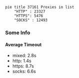 
```mermaid
pie title 37161 Proxies in list
    "HTTP" : 23327
    "HTTPS": 5476
    "SOCKS" : 12493
```

### Some Info
#### Average Timeout

- mixed: 2.8s
- http: 1.4s
- https: 8.7s
- socks: 6.6s